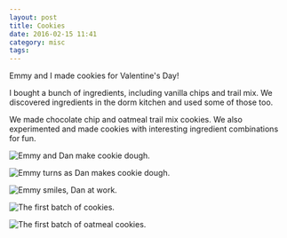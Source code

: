 ```yaml
---
layout: post
title: Cookies
date: 2016-02-15 11:41
category: misc
tags:
---
```


Emmy and I made cookies for Valentine's Day!

I bought a bunch of ingredients, including vanilla chips and trail mix. We discovered ingredients in the dorm kitchen and used some of those too.

We made chocolate chip and oatmeal trail mix cookies. We also experimented and made cookies with interesting ingredient combinations for fun.

<p><img class="no-enlarge" src="{{ site.file }}/cookie1.png" alt="Emmy and Dan make cookie dough."></p>

<p><img class="no-enlarge" src="{{ site.file }}/cookie2.png" alt="Emmy turns as Dan makes cookie dough."></p>

<p><img class="no-enlarge" src="{{ site.file }}/cookie3.png" alt="Emmy smiles, Dan at work."></p>

<p><img class="no-enlarge" src="{{ site.file }}/cookie4.png" alt="The first batch of cookies."></p>

<p><img class="no-enlarge" src="{{ site.file }}/cookie5.png" alt="The first batch of oatmeal cookies."></p>

